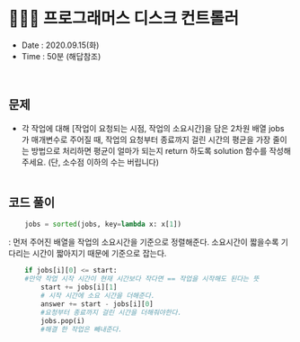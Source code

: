 # 🧚🏻‍♀️ 프로그래머스 디스크 컨트롤러
- Date : 2020.09.15(화)
- Time : 50분 (해답참조)
<br>

## 문제

- 각 작업에 대해 [작업이 요청되는 시점, 작업의 소요시간]을 담은 2차원 배열 jobs가 매개변수로 주어질 때, 작업의 요청부터 종료까지 걸린 시간의 평균을 가장 줄이는 방법으로 처리하면 평균이 얼마가 되는지 return 하도록 solution 함수를 작성해주세요. (단, 소수점 이하의 수는 버립니다)
<br><br>

## 코드 풀이
```python
    jobs = sorted(jobs, key=lambda x: x[1])
```
: 먼저 주어진 배열을 작업의 소요시간을 기준으로 정렬해준다. 소요시간이 짧을수록 기다리는 시간이 짧아지기 때문에 기준으로 잡는다.
<br>

```python
    if jobs[i][0] <= start:
    #만약 작업 시작 시간이 현재 시간보다 작다면 == 작업을 시작해도 된다는 뜻
        start += jobs[i][1]
        # 시작 시간에 소요 시간을 더해준다.
        answer += start - jobs[i][0]
        #요청부터 종료까지 걸린 시간을 더해줘야한다.
        jobs.pop(i)
        #해결 한 작업은 빼내준다.
```